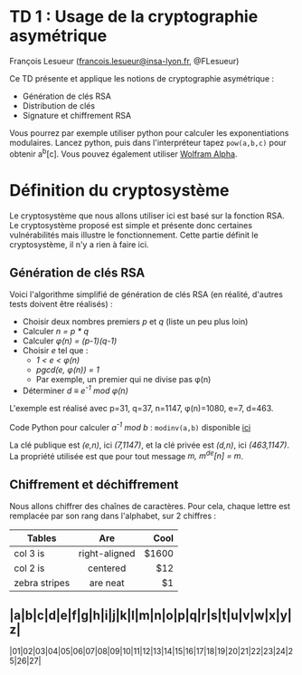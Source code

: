 # TD 1 : Usage de la cryptographie asymétrique

François Lesueur (francois.lesueur@insa-lyon.fr, @FLesueur)

Ce TD présente et applique les notions de cryptographie asymétrique :
* Génération de clés RSA
* Distribution de clés 
* Signature et chiffrement RSA

Vous pourrez par exemple utiliser python pour calculer les exponentiations modulaires. Lancez python, puis dans l'interpréteur tapez `pow(a,b,c)` pour obtenir a<sup>b</sup>[c]. Vous pouvez également utiliser [Wolfram Alpha](http://www.wolframalpha.com).

Définition du cryptosystème
===========================

Le cryptosystème que nous allons utiliser ici est basé sur la fonction RSA. Le cryptosystème proposé est simple et présente donc certaines vulnérabilités mais illustre le fonctionnement. Cette partie définit le cryptosystème, il n'y a rien à faire ici.

Génération de clés RSA
----------------------

Voici l'algorithme simplifié de génération de clés RSA (en réalité, d'autres tests doivent être réalisés) :
* Choisir deux nombres premiers _p_ et _q_ (liste un peu plus loin)
* Calculer _n = p * q_
* Calculer _&phi;(n) = (p-1)(q-1)_
* Choisir _e_ tel que :
	* _1 < e < &phi;(n)_
	* _pgcd(e, &phi;(n)) = 1_
	* Par exemple, un premier qui ne divise pas &phi;(n)
* Déterminer _d &equiv; e<sup>-1</sup> mod &phi;(n)_

L'exemple est réalisé avec p=31, q=37, n=1147, &phi;(n)=1080, e=7, d=463.

Code Python pour calculer _a<sup>-1</sup> mod b_ : `modinv(a,b)` disponible [ici](modinv.py)


La clé publique est _(e,n)_, ici _(7,1147)_, et la clé privée est _(d,n)_, ici _(463,1147)_. 
La propriété utilisée est que pour tout message _m, m<sup>de</sup>[n] = m_.

Chiffrement et déchiffrement
----------------------------

Nous allons chiffrer des chaînes de caractères. Pour cela, chaque lettre est remplacée par son rang dans l'alphabet, sur 2 chiffres :

| Tables        | Are           | Cool  |
| ------------- |:-------------:| -----:|
| col 3 is      | right-aligned | $1600 |
| col 2 is      | centered      |   $12 |
| zebra stripes | are neat      |    $1 |


|a|b|c|d|e|f|g|h|i|j|k|l|m|n|o|p|q|r|s|t|u|v|w|x|y|z|
----------------------------------------------------
|01|02|03|04|05|06|07|08|09|10|11|12|13|14|15|16|17|18|19|20|21|22|23|24|25|26|27|

<!--
\noindent
\tiny{
\begin{tabular}{|c|c|c|c|c|c|c|c|c|c|c|c|c|c|c|c|c|c|c|c|c|c|c|c|c|c|c|}\hline
	a&b&c&d&e&f&g&h&i&j&k&l&m&n&o&p&q&r&s&t&u&v&w&x&y&z&\\\hline
	01&02&03&04&05&06&07&08&09&10&11&12&13&14&15&16&17&18&19&20&21&22&23&24&25&26&27\\\hline
\end{tabular}
}
\normalsize

Par exemple, "crypto" devient \verb!03 18 25 16 20 15!

Ensuite, afin de ne pas retomber dans un chiffrement par substitution simple, les chiffres sont assemblés par blocs de 3 (complété éventuellement de 0 à la fin), ainsi \verb!03 18 25 16 20 15! devient \verb!031 825 162 015!.

Enfin, chaque bloc clair de 3 chiffres est chiffré indépendamment par la fonction RSA : $$bloc_{chiffr\acute{e}} = {bloc_{clair}}^e[n]$$ Attention, $(e,n)$ représente une clé publique, mais celle de qui ? L'utilisation de la clé $(7,1147)$ donne le chiffré \verb!1116 751 245 1108!.

\begin{remarque}
Attention, lors de l'appel à la fonction \verb!pow(a,b,c)! de python, n'écrivez pas de '0' en début d'entier. Par exemple, pour le bloc clair \verb!031!, tapez \verb!pow(31,7,1147)!. Commencer un entier par '0' le fait interpréter comme un nombre encodé en \emph{octal} (même principe qu'un nombre commençant par '0x' qui est interprété comme un hexadécimal).
\end{remarque}

Le déchiffrement est opéré de manière réciproque, en utilisant la clé privée au lieu de la clé publique. Chaque bloc clair est réobtenu à partir du bloc chiffré par le calcul : $bloc_{clair} = {bloc_{chiffr\acute{e}}}^d[n]$.

% subsection chiffrement_et_dechiffrement (end)


\subsection{Signature et vérification} % (fold)
\label{sub:signature_et_verification}

Nous allons signer des chaînes de caractères. Pour cela, chaque lettre est remplacée par son rang dans l'alphabet. Pour un message $m = (m_0, \ldots, m_i)$ avec $(m_0, \ldots, m_i)$ les rangs de chaque lettre (attention, on ne fait plus des blocs de 3 chiffres ici), le haché $h(m)$ est calculé par l'algorithme suivant :
%\begin{algorithm}
\begin{algorithmic}
	\STATE $h \leftarrow 2$
	\FOR{$j=0..i$}
	\STATE{$h \leftarrow h \times 2$}
	\STATE{$h \leftarrow h + m_j$}
	\ENDFOR
	\RETURN $h\ mod\ 1000$
\end{algorithmic}
%\end{algorithm}

La valeur de la signature vaut alors $h(m)^d [n]$. Attention, $(d,n)$ représente une clé privée, mais celle de qui ? Le haché de "crypto" vaut par exemple 831 et la signature par $(463,1147)$ est 335.

\clearpage

Le message est alors envoyé accompagné de sa signature. La vérification d'un message reçu $m$ signé avec $sig$ est opérée de la manière suivante :
\begin{itemize}
	\item Calculer $h(m)$ par rapport au $m$ reçu
	\item Calculer $sig^e[n]$% ($=h(m)^{de} [n] = h(m)$ si le message est correct)
	\item Vérifier que $h(m) == sig^e[n]$ sur le message reçu% alors la signature est valide
\end{itemize}

% subsection signature_et_verification (end)

% section definition_du_cryptosysteme (end)

\section{Génération des clés} % (fold)
\label{sec:generation_des_cles}

Nous allons commencer par générer une paire de clés RSA pour chacun. Utilisez pour cela l'algorithme présenté précédemment. Gardez votre clé privée secrète et transmettez votre clé publique avec votre nom à l'enseignant, sur un papier. Elle sera inscrite au tableau (la "PKI"). 

Pour calculer l'inverse modulaire ($e^{-1}\ mod\ \phi(n)$), vous pouvez utiliser \url{https://www.wolframalpha.com}.

Une petite liste de nombres premiers pour gagner du temps :

\scriptsize{
\begin{tabular}{|c|c|c|c|c|c|c|c|c|c|c|c|c|c|c|c|c|c|c|c|c|c|c|c|c|c|}\hline
	31 & 37 & 41 & 43 & 47 &53 &59 &61 &67 &71 &73 &79 &83 &89 &97 &101 &103 &107  \\\hline
	109 &113 &127 &131 &137 &139 &149 &151 &157 &163 &167 &173 &179 &181 &191 &193 &197 &199 \\\hline
	211 &223 &227 &229 &233 &239 &241 &251 &257 &263 &269 &271 &277 &281 &283 &293 &307 &311 \\\hline
	313 &317 &331 &337 &347 &349 &353 &359 &367 &373 &379 &383 &389 &397 &401 &409 &419 &421 \\\hline
	% 431 433 439 443 449 457 461 463 467 479 487 491 499
\end{tabular}
}
\normalsize
%
%\begin{remarque}
%	Code Python pour calculer $a^{-1}\ mod\ b$ : \verb!modinv(a,b)!\\ (\url{http://liris.cnrs.fr/~flesueur/modinv.py}, puis taper \verb!from modinv import *!) :
%\begin{program}
%#prog
%def egcd(a, b):
%    if a == 0:
%        return (b, 0, 1)
%    else:
%        g, y, x = egcd(b % a, a)
%        return (g, x - (b // a) * y, y)
%
%def modinv(a, m):
%    g, x, y = egcd(a, m)
%    if g != 1:
%        raise Exception('modular inverse does not exist')
%    else:
%        return x % m
%\end{program}
%\end{remarque}





% section génération_des_clés (end)

\section{Échange de messages chiffrés} % (fold)
\label{sec:Echange_de_messages_chiffres}

Vous allez maintenant transmettre un message chiffré à un étudiant éloigné par un protocole multi-saut : vous le transmettez à un voisin, qui le redonne à un voisin, \emph{etc.}, jusqu'à sa destination. Vous jouerez à la fois les rôles d'émetteur, de routeur (malicieux ou non) et de récepteur. Le chiffrement assure la \emph{confidentialité} du message transmis.

\begin{enumerate}
	\item \textbf{Envoi de votre message} : Chiffrez un message de votre choix avec le cryptosystème proposé. Inscrivez sur un papier votre identité, le message chiffré et le destinataire. Envoyez-le !
	\item \textbf{Routage des autres messages} : Que fait un routeur ? Il lit un message, l'analyse, décide où l'envoyer puis le reproduit. De manière analogue, vous allez pour chaque saut retransmettre le message entrant mais vous pouvez le lire avant de le retransmettre. Pouvez-vous en déduire des informations ?
	\item \textbf{Réception d'un message} : À la réception d'un message, appliquez l'algorithme de déchiffrement. Quelqu'un d'autre sur la route du message pouvait-il obtenir le clair de ce message ?
\end{enumerate}

% section Échange_de_messages_chiffrés (end)


\section{Échange de messages signés} % (fold)
\label{sec:envoi_d_un_message_signe}

Vous allez maintenant transmettre un message clair signé à un étudiant éloigné par ce même protocole multi-saut. La signature permet de vérifier l'\emph{intégrité} du message transmis.% : vous le transmettez à un voisin, qui le redonne à un voisin, \emph{etc.}, jusqu'à sa destination. Vous jouerez à la fois les rôles d'émetteur, de routeur (malicieux ou non) et de récepteur.

\begin{enumerate}
	\item \textbf{Envoi de votre message} : Signez un message de votre choix avec le cryptosystème proposé. Inscrivez sur un papier votre identité, le message clair, la signature et le destinataire. Envoyez-le !
	\item \textbf{Routage des autres messages} : Utilisez le même protocole multi-saut que précédemment. Pour chaque saut, recopiez le message entrant sur un autre papier puis retransmettez ce second papier.% Si vous avez reçu une carte "H" (Honnête), vous le recopiez tel quel. Si vous avez reçu une carte "M" (Malicieux), vous pouvez le modifier discrètement en le recopiant.
	\item \textbf{Réception d'un message} : À la réception d'un message, appliquez l'algorithme de vérification de la signature. Le message reçu est-il intègre ? Si non, quelle attaque avez-vous détectée ?
\end{enumerate}

% section envoi_d_un_message_signé (end)

\section{Attaques sur le cryptosystème proposé} % (fold)
\label{sec:attaque_sur_le_protocole_mis_en_place}

Étudiez et testez quelques attaques sur le système mis en place :
\begin{itemize}
	\item Modification de message en conservant la validité de la signature
	\item Attaque de la clé privée (par factorisation de $n$ par exemple)
	\item Attaque à message choisi
	\item \ldots
\end{itemize}

Toutes ces attaques sont possibles ici. Réfléchissez à leur cause et aux protections mises en place dans les cryptosystèmes réels. Implémentez une (ou plusieurs) attaque dans le langage de votre choix, proposez une contre-mesure et évaluez la complexité rajoutée par votre contre-mesure.

% section attaque_sur_le_protocole_mis_en_place (end)

\end{document}
-->

